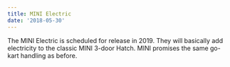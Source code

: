 ```yaml
---
title: MINI Electric
date: '2018-05-30'
---
```

The MINI Electric is scheduled for release in 2019. They will basically add electricity to the classic MINI 3-door Hatch. MINI promises the same go-kart handling as before. 

<!-- end -->
